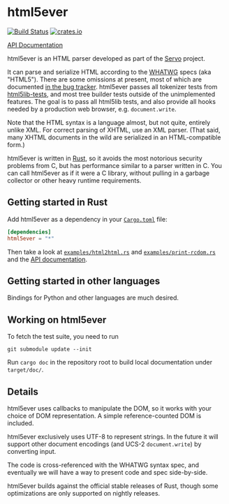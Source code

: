 # html5ever

[![Build Status](https://travis-ci.org/servo/html5ever.svg?branch=master)](https://travis-ci.org/servo/html5ever)
[![crates.io](https://img.shields.io/crates/v/html5ever.svg)](https://crates.io/crates/html5ever)

[API Documentation][API documentation]

html5ever is an HTML parser developed as part of the [Servo][] project.

It can parse and serialize HTML according to the [WHATWG](https://whatwg.org/) specs (aka "HTML5").  There are some omissions at present, most of which are documented [in the bug tracker][].  html5ever passes all tokenizer tests from [html5lib-tests][], and most tree builder tests outside of the unimplemented features.  The goal is to pass all html5lib tests, and also provide all hooks needed by a production web browser, e.g. `document.write`.

Note that the HTML syntax is a language almost, but not quite, entirely unlike XML.  For correct parsing of XHTML, use an XML parser.  (That said, many XHTML documents in the wild are serialized in an HTML-compatible form.)

html5ever is written in [Rust][], so it avoids the most notorious security problems from C, but has performance similar to a parser written in C.  You can call html5ever as if it were a C library, without pulling in a garbage collector or other heavy runtime requirements.


## Getting started in Rust

Add html5ever as a dependency in your [`Cargo.toml`](http://crates.io/) file:

```toml
[dependencies]
html5ever = "*"
```

Then take a look at [`examples/html2html.rs`] and [`examples/print-rcdom.rs`] and the [API documentation][].

## Getting started in other languages

Bindings for Python and other languages are much desired.


## Working on html5ever

To fetch the test suite, you need to run

```
git submodule update --init
```

Run `cargo doc` in the repository root to build local documentation under `target/doc/`.


## Details

html5ever uses callbacks to manipulate the DOM, so it works with your choice of DOM representation.  A simple reference-counted DOM is included.

html5ever exclusively uses UTF-8 to represent strings.  In the future it will support other document encodings (and UCS-2 `document.write`) by converting input.

The code is cross-referenced with the WHATWG syntax spec, and eventually we will have a way to present code and spec side-by-side.

html5ever builds against the official stable releases of Rust, though some optimizations are only supported on nightly releases.

[API documentation]: http://doc.servo.org/html5ever/index.html
[Servo]: https://github.com/servo/servo
[Rust]: http://www.rust-lang.org/
[in the bug tracker]: https://github.com/servo/html5ever/issues?q=is%3Aopen+is%3Aissue+label%3Aweb-compat
[html5lib-tests]: https://github.com/html5lib/html5lib-tests
[`examples/html2html.rs`]: https://github.com/servo/html5ever/blob/master/html5ever/examples/html2html.rs
[`examples/print-rcdom.rs`]: https://github.com/servo/html5ever/blob/master/html5ever/examples/print-rcdom.rs